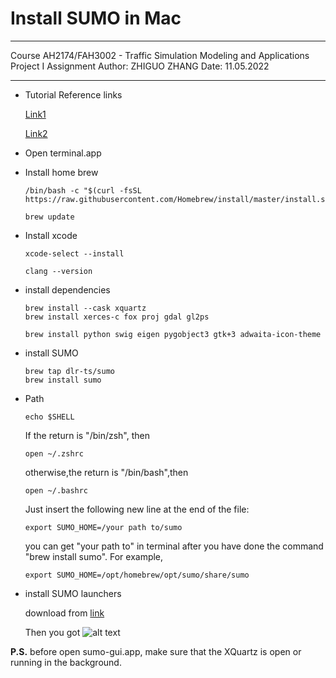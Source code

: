 # Install SUMO in Mac
---
Course AH2174/FAH3002 - Traffic Simulation Modeling and 
Applications   
Project I Assignment
Author: ZHIGUO ZHANG
Date: 11.05.2022

---
- Tutorial Reference links
  
  [Link1](https://sumo.dlr.de/docs/Installing/MacOS_Build.html)


  [Link2](https://sumo.dlr.de/docs/Installing/index.html#macos)


- Open terminal.app
- Install home brew
  ```
  /bin/bash -c "$(curl -fsSL https://raw.githubusercontent.com/Homebrew/install/master/install.sh)"
  ```
  ```
  brew update
  ```

- Install xcode
  ```
  xcode-select --install
  ```
  ```
  clang --version
  ```
- install dependencies
  ```
  brew install --cask xquartz
  brew install xerces-c fox proj gdal gl2ps
  ```
  ```
  brew install python swig eigen pygobject3 gtk+3 adwaita-icon-theme
  ```

- install SUMO
  ```
  brew tap dlr-ts/sumo
  brew install sumo
  ```

- Path 

  ```
  echo $SHELL 
  ```
  If the return is "/bin/zsh", then 
  ```
  open ~/.zshrc
  ```
  otherwise,the return is "/bin/bash",then
  ```
  open ~/.bashrc
  ```
  Just insert the following new line at the end of the file:
  ```
  export SUMO_HOME=/your path to/sumo
  ```
  you can get "your path to" in terminal after you have done the command "brew install sumo". For example,
  ```
  export SUMO_HOME=/opt/homebrew/opt/sumo/share/sumo
  ```

- install SUMO launchers
  
  download from [link](https://sumo.dlr.de/daily/SUMO_launchers.dmg)

  Then you got
  ![alt text](/fig/result.jpg "Title")


**P.S.** before open sumo-gui.app, make sure that the XQuartz is open or running in the background.
